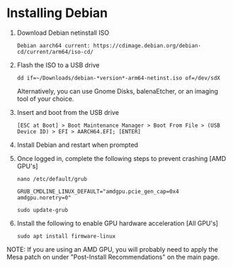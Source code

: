 # Installing Debian

   1. Download Debian netinstall ISO
         ```
         Debian aarch64 current: https://cdimage.debian.org/debian-cd/current/arm64/iso-cd/
         ```
   2. Flash the ISO to a USB drive
         ```
         dd if=~/Downloads/debian-*version*-arm64-netinst.iso of=/dev/sdX
         ```
         
         Alternatively, you can use Gnome Disks, balenaEtcher, or an imaging tool of your choice.
         
   3. Insert and boot from the USB drive
         ```
         [ESC at Boot] > Boot Maintenance Manager > Boot From File > (USB Device ID) > EFI > AARCH64.EFI; [ENTER]
         ```
   4. Install Debian and restart when prompted
         
   5. Once logged in, complete the following steps to prevent crashing [AMD GPU's]
         ```
         nano /etc/default/grub
         ```
         ```
         GRUB_CMDLINE_LINUX_DEFAULT="amdgpu.pcie_gen_cap=0x4 amdgpu.noretry=0"
         ```
         ```
         sudo update-grub
         ```
   6. Install the following to enable GPU hardware acceleration [All GPU's]
         ```
         sudo apt install firmware-linux
         ```
         
   NOTE: If you are using an AMD GPU, you will probably need to apply the Mesa patch on under "Post-Install Recommendations" on the main page.
